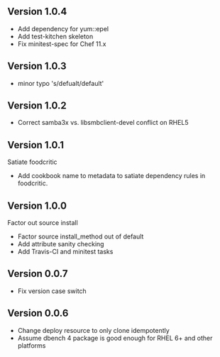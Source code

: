 ## Version 1.0.4

* Add dependency for yum::epel
* Add test-kitchen skeleton
* Fix minitest-spec for Chef 11.x

## Version 1.0.3

* minor typo 's/defualt/default'

## Version 1.0.2

* Correct samba3x vs. libsmbclient-devel conflict on RHEL5

## Version 1.0.1

Satiate foodcritic

* Add cookbook name to metadata to satiate dependency
  rules in foodcritic.

## Version 1.0.0

Factor out source install
  
* Factor source install_method out of default
* Add attribute sanity checking
* Add Travis-CI and minitest tasks

## Version 0.0.7

* Fix version case switch

## Version 0.0.6

* Change deploy resource to only clone idempotently
* Assume dbench 4 package is good enough for RHEL 6+ and other platforms
